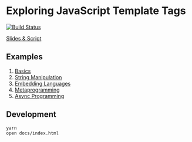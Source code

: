 # Exploring JavaScript Template Tags

[![Build Status](https://travis-ci.com/hachibu/exploring-javascript-template-tags.svg?branch=master)](https://travis-ci.com/hachibu/exploring-javascript-template-tags)

[Slides & Script](https://hachibu.github.io/exploring-javascript-template-tags/)

## Examples

1. [Basics](/src/examples/1-basics/)
2. [String Manipulation](/src/examples/2-string-manipulation/)
3. [Embedding Languages](/src/examples/3-embedding-languages/)
4. [Metaprogramming](/src/examples/4-metaprogramming/)
5. [Async Programming](/src/examples/5-async-programming/)

## Development

    yarn
    open docs/index.html

